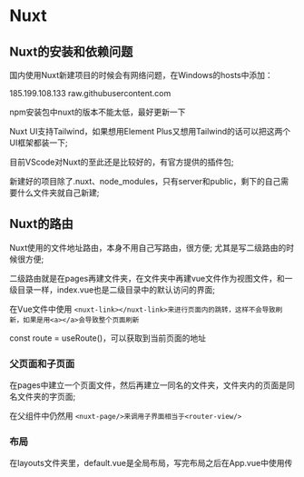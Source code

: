 # Nuxt

## Nuxt的安装和依赖问题

国内使用Nuxt新建项目的时候会有网络问题，在Windows的hosts中添加：

185.199.108.133 raw.githubusercontent.com

npm安装包中nuxt的版本不能太低，最好更新一下

Nuxt UI支持Tailwind，如果想用Element Plus又想用Tailwind的话可以把这两个UI框架都装一下;

目前VScode对Nuxt的至此还是比较好的，有官方提供的插件包;

新建好的项目除了.nuxt、node_modules，只有server和public，剩下的自己需要什么文件夹就自己新建;

## Nuxt的路由

Nuxt使用的文件地址路由，本身不用自己写路由，很方便; 尤其是写二级路由的时候很方便;

二级路由就是在pages再建文件夹，在文件夹中再建vue文件作为视图文件，和一级目录一样，index.vue也是二级目录中的默认访问的界面;

在Vue文件中使用  `<nuxt-link></nuxt-link>来进行页面内的跳转，这样不会导致刷新，如果是用<a></a>会导致整个页面刷新`

const route = useRoute()，可以获取到当前页面的地址

### 父页面和子页面

在pages中建立一个页面文件，然后再建立一同名的文件夹，文件夹内的页面是同名文件夹的字页面;

在父组件中仍然用 `<nuxt-page/>来调用子界面相当于<router-view/>`

### 布局

在layouts文件夹里，default.vue是全局布局，写完布局之后在App.vue中使用传

